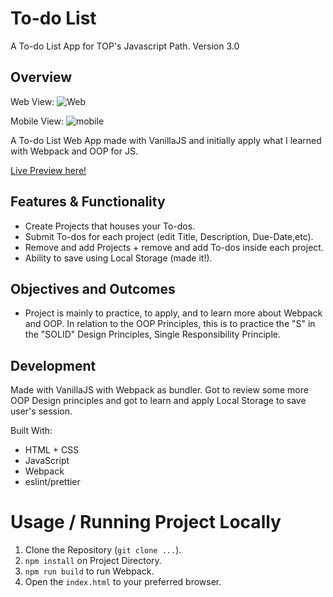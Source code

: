 # To-do List

A To-do List App for TOP's Javascript Path. Version 3.0

## Overview

Web View:
![Web](https://i.imgur.com/xhnHAcf.png)

Mobile View:
![mobile](https://i.imgur.com/gVD3GHz.png)

A To-do List Web App made with VanillaJS and initially apply what I learned with Webpack and OOP for JS.

[Live Preview here!](https://bananabread08.github.io/todolist/)

## Features & Functionality

- Create Projects that houses your To-dos.
- Submit To-dos for each project (edit Title, Description, Due-Date,etc).
- Remove and add Projects + remove and add To-dos inside each project.
- Ability to save using Local Storage (made it!).

## Objectives and Outcomes

- Project is mainly to practice, to apply, and to learn more about Webpack and OOP. In relation to the OOP Principles, this is to practice the "S" in the "SOLID" Design Principles, Single Responsibility Principle.

## Development

Made with VanillaJS with Webpack as bundler. Got to review some more OOP Design principles and got to learn and apply Local Storage to save user's session.

Built With:

- HTML + CSS
- JavaScript
- Webpack
- eslint/prettier

# Usage / Running Project Locally

1. Clone the Repository (`git clone ...`).
2. `npm install` on Project Directory.
3. `npm run build` to run Webpack.
4. Open the `index.html` to your preferred browser.
